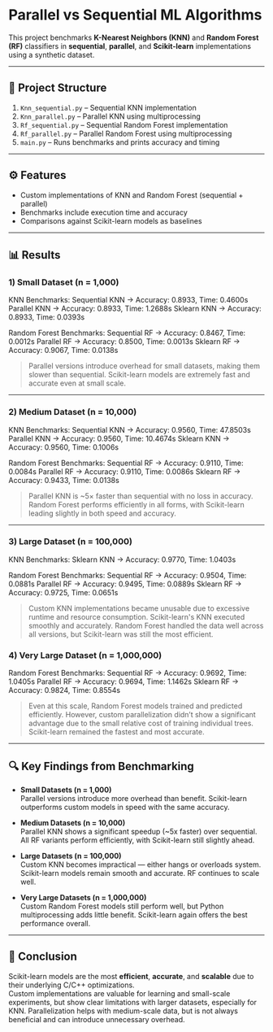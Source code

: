 # **Parallel vs Sequential ML Algorithms**

This project benchmarks **K-Nearest Neighbors (KNN)** and **Random Forest (RF)** classifiers in **sequential**, **parallel**, and **Scikit-learn** implementations using a synthetic dataset.

---

## 📁 **Project Structure**

1. `Knn_sequential.py` – Sequential KNN implementation  
2. `Knn_parallel.py` – Parallel KNN using multiprocessing  
3. `Rf_sequential.py` – Sequential Random Forest implementation  
4. `Rf_parallel.py` – Parallel Random Forest using multiprocessing  
5. `main.py` – Runs benchmarks and prints accuracy and timing

---

## ⚙️ **Features**

- Custom implementations of KNN and Random Forest (sequential + parallel)  
- Benchmarks include execution time and accuracy  
- Comparisons against Scikit-learn models as baselines  

---

## 📊 **Results**

### 1) **Small Dataset (n = 1,000)**

KNN Benchmarks:
Sequential KNN → Accuracy: 0.8933, Time: 0.4600s
Parallel KNN → Accuracy: 0.8933, Time: 1.2688s
Sklearn KNN → Accuracy: 0.8933, Time: 0.0393s

Random Forest Benchmarks:
Sequential RF → Accuracy: 0.8467, Time: 0.0012s
Parallel RF → Accuracy: 0.8500, Time: 0.0013s
Sklearn RF → Accuracy: 0.9067, Time: 0.0138s


> Parallel versions introduce overhead for small datasets, making them slower than sequential. Scikit-learn models are extremely fast and accurate even at small scale.

---

### 2) **Medium Dataset (n = 10,000)**

KNN Benchmarks:
Sequential KNN → Accuracy: 0.9560, Time: 47.8503s
Parallel KNN → Accuracy: 0.9560, Time: 10.4674s
Sklearn KNN → Accuracy: 0.9560, Time: 0.1006s

Random Forest Benchmarks:
Sequential RF → Accuracy: 0.9110, Time: 0.0084s
Parallel RF → Accuracy: 0.9110, Time: 0.0086s
Sklearn RF → Accuracy: 0.9433, Time: 0.0138s


> Parallel KNN is ~5× faster than sequential with no loss in accuracy. Random Forest performs efficiently in all forms, with Scikit-learn leading slightly in both speed and accuracy.

---

### 3) **Large Dataset (n = 100,000)**

KNN Benchmarks:
Sklearn KNN → Accuracy: 0.9770, Time: 1.0403s

Random Forest Benchmarks:
Sequential RF → Accuracy: 0.9504, Time: 0.0881s
Parallel RF → Accuracy: 0.9495, Time: 0.0889s
Sklearn RF → Accuracy: 0.9725, Time: 0.0651s

> Custom KNN implementations became unusable due to excessive runtime and resource consumption. Scikit-learn's KNN executed smoothly and accurately. Random Forest handled the data well across all versions, but Scikit-learn was still the most efficient.

### 4) **Very Large Dataset (n = 1,000,000)**

Random Forest Benchmarks:
Sequential RF → Accuracy: 0.9692, Time: 1.0405s
Parallel RF → Accuracy: 0.9694, Time: 1.1462s
Sklearn RF → Accuracy: 0.9824, Time: 0.8554s


> Even at this scale, Random Forest models trained and predicted efficiently. However, custom parallelization didn’t show a significant advantage due to the small relative cost of training individual trees. Scikit-learn remained the fastest and most accurate.

---

## 🔍 **Key Findings from Benchmarking**

- **Small Datasets (n = 1,000)**  
  Parallel versions introduce more overhead than benefit. Scikit-learn outperforms custom models in speed with the same accuracy.

- **Medium Datasets (n = 10,000)**  
  Parallel KNN shows a significant speedup (~5x faster) over sequential. All RF variants perform efficiently, with Scikit-learn still slightly ahead.

- **Large Datasets (n = 100,000)**  
  Custom KNN becomes impractical — either hangs or overloads system. Scikit-learn models remain smooth and accurate. RF continues to scale well.

- **Very Large Datasets (n = 1,000,000)**  
  Custom Random Forest models still perform well, but Python multiprocessing adds little benefit. Scikit-learn again offers the best performance overall.

---

## 🏁 **Conclusion**

Scikit-learn models are the most **efficient**, **accurate**, and **scalable** due to their underlying C/C++ optimizations.  
Custom implementations are valuable for learning and small-scale experiments, but show clear limitations with larger datasets, especially for KNN. Parallelization helps with medium-scale data, but is not always beneficial and can introduce unnecessary overhead.
